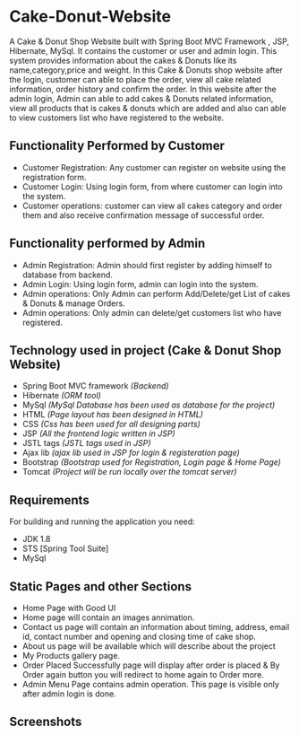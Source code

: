 # Cake-Donut-Website

A Cake & Donut Shop Website built with Spring Boot MVC Framework , JSP, Hibernate, MySql.
It contains the customer or user and admin login. This system provides information about the cakes & Donuts like its name,category,price and weight. In this Cake & Donuts shop website after the login, customer can able to place the order, view all cake related information, order history and confirm the order. 
In this website after the  admin login, Admin can able to add cakes & Donuts related information, view all products that is cakes & donuts which are added and also can able to view customers list who have registered to the website.




## Functionality Performed by Customer
- Customer Registration: Any customer can register on website using the registration form.
- Customer Login: Using login form, from where customer can login into the system.
- Customer operations: customer can view all cakes category and order them and also receive confirmation message of successful order.

## Functionality performed by Admin
- Admin Registration: Admin should first register by adding himself to database from backend.
- Admin Login: Using login form, admin can login into the system.
- Admin operations: Only Admin can perform Add/Delete/get List of cakes & Donuts & manage Orders.
- Admin operations: Only admin can delete/get customers list who have registered.

## Technology used in project (Cake & Donut Shop Website)
- Spring Boot MVC framework *(Backend)*
- Hibernate *(ORM tool)*
- MySql *(MySql Database has been used as database for the project)*
- HTML *(Page layout has been designed in HTML)*
- CSS *(Css has been used for all designing parts)*
- JSP *(All the frontend logic written in JSP)*
- JSTL tags *(JSTL tags used in JSP)*
- Ajax lib  *(ajax lib used in JSP for login & registeration page)*
- Bootstrap *(Bootstrap used for Registration, Login page & Home Page)*
- Tomcat *(Project will be run locally over the tomcat server)*

## Requirements
For building and running the application you need:
- JDK 1.8
- STS [Spring Tool Suite]
- MySql

## Static Pages and other Sections
- Home Page with Good UI
- Home page will contain an images annimation.
- Contact us page will contain an information about timing, address, email id, contact number and opening and closing time of cake shop.
- About us page will be available which will describe about the project
- My Products gallery page.
- Order Placed Successfully page will display after order is placed & By Order again button you will redirect to home again to Order more.
- Admin Menu Page contains admin operation. This page is visible only after admin login is done.

## Screenshots

